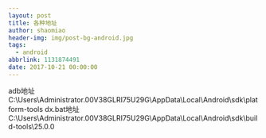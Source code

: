 ```yaml
---
layout: post
title: 各种地址
author: shaomiao
header-img: img/post-bg-android.jpg
tags:
  - android
abbrlink: 1131874491
date: 2017-10-21 00:00:00
---
```

adb地址
C:\Users\Administrator.00V38GLRI75U29G\AppData\Local\Android\sdk\platform-tools
dx.bat地址
C:\Users\Administrator.00V38GLRI75U29G\AppData\Local\Android\sdk\build-tools\25.0.0
